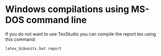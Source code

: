 # Windows compilations using MS-DOS command line

If you do not want to use TexStudio you can compile the report.tex using this command:

```
latex_bibunits.bat report
```
